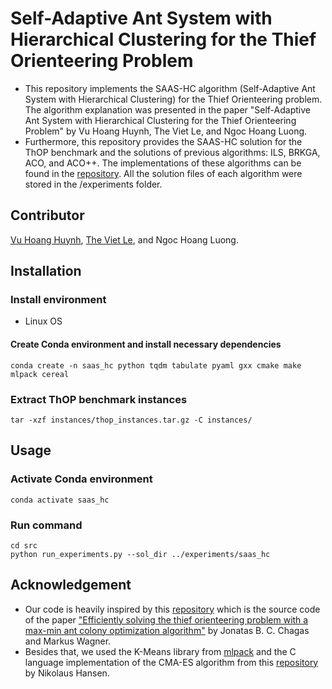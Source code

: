 # Self-Adaptive Ant System with Hierarchical Clustering for the Thief Orienteering Problem
- This repository implements the SAAS-HC algorithm (Self-Adaptive Ant System with Hierarchical Clustering) for the Thief Orienteering problem. The algorithm explanation was presented in the paper "Self-Adaptive Ant System with Hierarchical Clustering for the Thief Orienteering Problem" by Vu Hoang Huynh, The Viet Le, and Ngoc Hoang Luong.
- Furthermore, this repository provides the SAAS-HC solution for the ThOP benchmark and the solutions of previous algorithms: ILS, BRKGA, ACO, and ACO++. The implementations of these algorithms can be found in the [repository](https://github.com/jonatasbcchagas/acoplusplus_thop). All the solution files of each algorithm were stored in the /experiments folder.
## Contributor
[Vu Hoang Huynh](https://github.com/vuhh2002), [The Viet Le](https://github.com/LETHEVIET/), and Ngoc Hoang Luong.
## Installation
### Install environment
- Linux OS
#### Create Conda environment and install necessary dependencies
```shell
conda create -n saas_hc python tqdm tabulate pyaml gxx cmake make mlpack cereal 
``` 
### Extract ThOP benchmark instances
```shell
tar -xzf instances/thop_instances.tar.gz -C instances/
```
### 
## Usage
### Activate Conda environment
```shell
conda activate saas_hc
```
### Run command
```shell
cd src
python run_experiments.py --sol_dir ../experiments/saas_hc
```
## Acknowledgement
- Our code is heavily inspired by this [repository](https://github.com/jonatasbcchagas/acoplusplus_thop) which is the source code of the paper ["Efficiently solving the thief orienteering problem with a max-min ant colony optimization algorithm"](https://link.springer.com/article/10.1007/s11590-021-01824-y) by Jonatas B. C. Chagas and Markus Wagner.
- Besides that, we used the K-Means library from [mlpack](https://github.com/mlpack/mlpack) and the C language implementation of the CMA-ES algorithm from this [repository](https://github.com/CMA-ES/c-cmaes) by Nikolaus Hansen.

